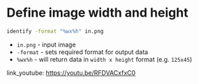 # Define image width and height

```bash
identify -format "%wx%h" in.png
```

- `in.png` - input image
- `-format` - sets required format for output data
- `%wx%h` - will return data in ```width x height``` format (e.g. ```125x45```)


link_youtube: https://youtu.be/RFDVACxfxC0
